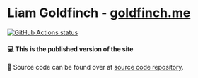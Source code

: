 # Liam Goldfinch - [goldfinch.me](https://www.goldfinch.me)

<p>
  <a href="https://github.com/liamgold/liamgold.github.io-source/">
    <img alt="GitHub Actions status" src="https://github.com/liamgold/liamgold.github.io-source/workflows/CI%20-%20Release/badge.svg">
  </a>
</p>

#### 💻 This is the published version of the site

🎉 Source code can be found over at [source code repository](https://github.com/liamgold/liamgold.github.io-source).
